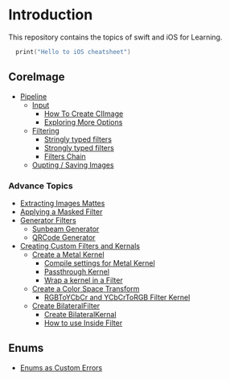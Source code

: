 # Introduction
This repository contains the topics of swift and iOS for Learning.

```swift
  print("Hello to iOS cheatsheet")
```
## CoreImage
* [Pipeline](https://github.com/AafaqAhmed6296/iOS-practicing-kit/blob/main/CoreImage/CoreImagePipline.md)
  * [Input](https://github.com/AafaqAhmed6296/iOS-practicing-kit/blob/main/CoreImage/CoreImagePipline.md#input) 
    * [How To Create CIImage](https://github.com/AafaqAhmed6296/iOS-practicing-kit/blob/main/CoreImage/CoreImagePipline.md#how-to-create-ciimage)
    * [Exploring More Options](https://github.com/AafaqAhmed6296/iOS-practicing-kit/blob/main/CoreImage/CoreImagePipline.md#exploring-more-options)
  * [Filtering](https://github.com/AafaqAhmed6296/iOS-practicing-kit/blob/main/CoreImage/CoreImagePipline.md#filtering) 
    * [Stringly typed filters](https://github.com/AafaqAhmed6296/iOS-practicing-kit/blob/main/CoreImage/CoreImagePipline.md#stringly-typed-filters) 
    * [Strongly typed filters](https://github.com/AafaqAhmed6296/iOS-practicing-kit/blob/main/CoreImage/CoreImagePipline.md#strongly-typed-filters) 
    * [Filters Chain](https://github.com/AafaqAhmed6296/iOS-practicing-kit/blob/main/CoreImage/CoreImagePipline.md#filters-chain) 
  * [Oupting / Saving Images](https://github.com/AafaqAhmed6296/iOS-practicing-kit/blob/main/CoreImage/CoreImagePipline.md#savingoutputing-images)
### Advance Topics
* [Extracting Images Mattes](https://github.com/AafaqAhmed6296/iOS-practicing-kit/blob/main/CoreImage/AdvanceTopis.md#extracing-images-mattes)
* [Applying a Masked Filter](https://github.com/AafaqAhmed6296/iOS-practicing-kit/blob/main/CoreImage/AdvanceTopis.md#applying-a-masked-filter)
* [Generator Filters](https://github.com/AafaqAhmed6296/iOS-practicing-kit/blob/main/CoreImage/AdvanceTopis.md#generator-filters)
  * [Sunbeam Generator
](https://github.com/AafaqAhmed6296/iOS-practicing-kit/blob/main/CoreImage/AdvanceTopis.md#sunbeam-generator)
  * [QRCode Generator
](https://github.com/AafaqAhmed6296/iOS-practicing-kit/blob/main/CoreImage/AdvanceTopis.md#qrcode-generator)
* [Creating Custom Filters and Kernals](https://github.com/AafaqAhmed6296/iOS-practicing-kit/blob/main/CoreImage/CreateOwnFilter.md#create-custom-kernels-and-filters)
    *  [Create a Metal Kernel](https://github.com/AafaqAhmed6296/iOS-practicing-kit/blob/main/CoreImage/CreateOwnFilter.md#create-a-metal-kernel)
       *  [Compile settings for Metal Kernel](https://github.com/AafaqAhmed6296/iOS-practicing-kit/blob/main/CoreImage/CreateOwnFilter.md#compile-settings-for-metal-kernel)
       *  [Passthrough Kernel](https://github.com/AafaqAhmed6296/iOS-practicing-kit/blob/main/CoreImage/CreateOwnFilter.md#passthrough-kernel)
       *  [Wrap a kernel in a Filter](https://github.com/AafaqAhmed6296/iOS-practicing-kit/blob/main/CoreImage/CreateOwnFilter.md#wrap-a-kernel-in-a-filter)
    * [Create a Color Space Transform](https://github.com/AafaqAhmed6296/iOS-practicing-kit/blob/main/CoreImage/CreateOwnFilter.md#create-a-color-space-transform)
        *  [RGBToYCbCr and YCbCrToRGB Filter Kernel](https://github.com/AafaqAhmed6296/iOS-practicing-kit/blob/main/CoreImage/CreateOwnFilter.md#rgbtoycbcr-and-ycbcrtorgb-filter-kernel)
    * [Create BilateralFilter](https://github.com/AafaqAhmed6296/iOS-practicing-kit/blob/main/CoreImage/CreateOwnFilter.md#create-bilateralfilter)
        * [Create BilateralKernal](https://github.com/AafaqAhmed6296/iOS-practicing-kit/blob/main/CoreImage/CreateOwnFilter.md#create-bilateralkernal)
        * [How to use Inside Filter](https://github.com/AafaqAhmed6296/iOS-practicing-kit/blob/main/CoreImage/CreateOwnFilter.md#use-inside-filter)
  
## Enums
* [Enums as Custom Errors](https://github.com/AafaqAhmed6296/iOS-practicing-kit/blob/main/Enums/Enums.md#how-to-use-enum-for-custom-error)